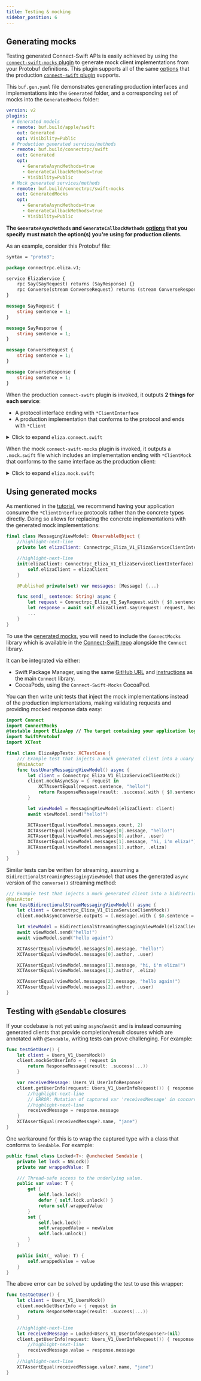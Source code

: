 ```yaml
---
title: Testing & mocking
sidebar_position: 6
---
```


## Generating mocks

Testing generated Connect-Swift APIs is easily achieved
by using the [`connect-swift-mocks` plugin][connect-swift-mocks-plugin]
to generate mock client implementations from your Protobuf
definitions. This plugin supports all of the same
[options](./generating-code.md#generation-options) that the
production [`connect-swift` plugin][connect-swift-plugin] supports.

This `buf.gen.yaml` file demonstrates generating production
interfaces and implementations into the `Generated` folder, and a corresponding
set of mocks into the `GeneratedMocks` folder:

```yaml
version: v2
plugins:
  # Generated models
  - remote: buf.build/apple/swift
    out: Generated
    opt: Visibility=Public
  # Production generated services/methods
  - remote: buf.build/connectrpc/swift
    out: Generated
    opt:
      - GenerateAsyncMethods=true
      - GenerateCallbackMethods=true
      - Visibility=Public
  # Mock generated services/methods
  - remote: buf.build/connectrpc/swift-mocks
    out: GeneratedMocks
    opt:
      - GenerateAsyncMethods=true
      - GenerateCallbackMethods=true
      - Visibility=Public
```

**The `GenerateAsyncMethods` and
`GenerateCallbackMethods` [options](./generating-code.md#generation-options)
that you specify must match the option(s) you're using for production
clients.**

As an example, consider this Protobuf file:

```protobuf
syntax = "proto3";

package connectrpc.eliza.v1;

service ElizaService {
    rpc Say(SayRequest) returns (SayResponse) {}
    rpc Converse(stream ConverseRequest) returns (stream ConverseResponse) {}
}

message SayRequest {
    string sentence = 1;
}

message SayResponse {
    string sentence = 1;
}

message ConverseRequest {
    string sentence = 1;
}

message ConverseResponse {
    string sentence = 1;
}
```

When the production `connect-swift` plugin is invoked, it outputs
**2 things for each service**:

- A protocol interface ending with `*ClientInterface`
- A production implementation that conforms to the protocol and ends with `*Client`

<details><summary>Click to expand <code>eliza.connect.swift</code></summary>

```swift
import Connect
import Foundation
import SwiftProtobuf

public protocol Connectrpc_Eliza_V1_ElizaServiceClientInterface: Sendable {
    @discardableResult
    func `say`(request: Connectrpc_Eliza_V1_SayRequest, headers: Headers, completion: @escaping @Sendable (ResponseMessage<Connectrpc_Eliza_V1_SayResponse>) -> Void) -> Cancelable

    func `say`(request: Connectrpc_Eliza_V1_SayRequest, headers: Headers) async -> ResponseMessage<Connectrpc_Eliza_V1_SayResponse>

    func `converse`(headers: Headers, onResult: @escaping @Sendable (StreamResult<Connectrpc_Eliza_V1_ConverseResponse>) -> Void) -> any BidirectionalStreamInterface<Connectrpc_Eliza_V1_ConverseRequest>

    func `converse`(headers: Headers) -> any BidirectionalAsyncStreamInterface<Connectrpc_Eliza_V1_ConverseRequest, Connectrpc_Eliza_V1_ConverseResponse>
}

/// Concrete implementation of `Connectrpc_Eliza_V1_ElizaServiceClientInterface`.
public final class Connectrpc_Eliza_V1_ElizaServiceClient: Connectrpc_Eliza_V1_ElizaServiceClientInterface, Sendable {
    private let client: ProtocolClientInterface

    public init(client: ProtocolClientInterface) {
        self.client = client
    }

    @discardableResult
    public func `say`(request: Connectrpc_Eliza_V1_SayRequest, headers: Headers = [:], completion: @escaping @Sendable (ResponseMessage<Connectrpc_Eliza_V1_SayResponse>) -> Void) -> Cancelable {
        return self.client.unary(path: "connectrpc.eliza.v1.ElizaService/Say", request: request, headers: headers, completion: completion)
    }

    public func `say`(request: Connectrpc_Eliza_V1_SayRequest, headers: Headers = [:]) async -> ResponseMessage<Connectrpc_Eliza_V1_SayResponse> {
        return await self.client.unary(path: "connectrpc.eliza.v1.ElizaService/Say", request: request, headers: headers)
    }

    public func `converse`(headers: Headers = [:], onResult: @escaping @Sendable (StreamResult<Connectrpc_Eliza_V1_ConverseResponse>) -> Void) -> any BidirectionalStreamInterface<Connectrpc_Eliza_V1_ConverseRequest> {
        return self.client.bidirectionalStream(path: "connectrpc.eliza.v1.ElizaService/Converse", headers: headers, onResult: onResult)
    }

    public func `converse`(headers: Headers = [:]) -> any BidirectionalAsyncStreamInterface<Connectrpc_Eliza_V1_ConverseRequest, Connectrpc_Eliza_V1_ConverseResponse> {
        return self.client.bidirectionalStream(path: "connectrpc.eliza.v1.ElizaService/Converse", headers: headers)
    }
}
```

</details>

When the mock `connect-swift-mocks` plugin is invoked, it outputs a
`.mock.swift` file which includes an implementation ending with `*ClientMock`
that conforms to the same interface as the production client:

<details><summary>Click to expand <code>eliza.mock.swift</code></summary>

```swift
import Combine
import Connect
import ConnectMocks
import Foundation
import SwiftProtobuf

/// Mock implementation of `Connectrpc_Eliza_V1_ElizaServiceClientInterface`.
open class Connectrpc_Eliza_V1_ElizaServiceClientMock: Connectrpc_Eliza_V1_ElizaServiceClientInterface, @unchecked Sendable {
    private var cancellables = [Combine.AnyCancellable]()

    /// Mocked for calls to `say()`.
    public var mockSay = { (_: Connectrpc_Eliza_V1_SayRequest) -> ResponseMessage<Connectrpc_Eliza_V1_SayResponse> in .init(result: .success(.init())) }
    /// Mocked for async calls to `say()`.
    public var mockAsyncSay = { (_: Connectrpc_Eliza_V1_SayRequest) -> ResponseMessage<Connectrpc_Eliza_V1_SayResponse> in .init(result: .success(.init())) }
    /// Mocked for calls to `converse()`.
    public var mockConverse = MockBidirectionalStream<Connectrpc_Eliza_V1_ConverseRequest, Connectrpc_Eliza_V1_ConverseResponse>()
    /// Mocked for async calls to `converse()`.
    public var mockAsyncConverse = MockBidirectionalAsyncStream<Connectrpc_Eliza_V1_ConverseRequest, Connectrpc_Eliza_V1_ConverseResponse>()

    public init() {}

    @discardableResult
    open func `say`(request: Connectrpc_Eliza_V1_SayRequest, headers: Headers = [:], completion: @escaping @Sendable (ResponseMessage<Connectrpc_Eliza_V1_SayResponse>) -> Void) -> Cancelable {
        completion(self.mockSay(request))
        return Cancelable {}
    }

    open func `say`(request: Connectrpc_Eliza_V1_SayRequest, headers: Headers = [:]) async -> ResponseMessage<Connectrpc_Eliza_V1_SayResponse> {
        return self.mockAsyncSay(request)
    }

    open func `converse`(headers: Headers = [:], onResult: @escaping @Sendable (StreamResult<Connectrpc_Eliza_V1_ConverseResponse>) -> Void) -> any BidirectionalStreamInterface<Connectrpc_Eliza_V1_ConverseRequest> {
        self.mockConverse.$inputs.first { !$0.isEmpty }.sink { _ in self.mockConverse.outputs.forEach(onResult) }.store(in: &self.cancellables)
        return self.mockConverse
    }

    open func `converse`(headers: Headers = [:]) -> any BidirectionalAsyncStreamInterface<Connectrpc_Eliza_V1_ConverseRequest, Connectrpc_Eliza_V1_ConverseResponse> {
        return self.mockAsyncConverse
    }
}
```

</details>

## Using generated mocks

As mentioned in the [tutorial](getting-started.md), we recommend
having your application consume the `*ClientInterface` protocols rather than
the concrete types directly. Doing so allows for replacing the concrete
implementations with the generated mock implementations:

```swift
final class MessagingViewModel: ObservableObject {
    //highlight-next-line
    private let elizaClient: Connectrpc_Eliza_V1_ElizaServiceClientInterface

    //highlight-next-line
    init(elizaClient: Connectrpc_Eliza_V1_ElizaServiceClientInterface) {
        self.elizaClient = elizaClient
    }

    @Published private(set) var messages: [Message] {...}

    func send(_ sentence: String) async {
        let request = Connectrpc_Eliza_V1_SayRequest.with { $0.sentence = sentence }
        let response = await self.elizaClient.say(request: request, headers: [:])
        ...
    }
}
```

To use the [generated mocks](#generating-mocks), you will need to include the
`ConnectMocks` library which is available in the
[Connect-Swift repo][connect-swift] alongside the `Connect` library.

It can be integrated via either:

- Swift Package Manager, using the same [GitHub URL][connect-swift]
  and [instructions](./getting-started#add-the-connect-swift-package) as the
  main `Connect` library.
- CocoaPods, using the `Connect-Swift-Mocks` CocoaPod.

You can then write unit tests that inject the mock implementations instead of
the production implementations, making validating requests and providing mocked
response data easy:

```swift
import Connect
import ConnectMocks
@testable import ElizaApp // The target containing your application logic
import SwiftProtobuf
import XCTest

final class ElizaAppTests: XCTestCase {
    /// Example test that injects a mock generated client into a unary view model.
    @MainActor
    func testUnaryMessagingViewModel() async {
        let client = Connectrpc_Eliza_V1_ElizaServiceClientMock()
        client.mockAsyncSay = { request in
            XCTAssertEqual(request.sentence, "hello!")
            return ResponseMessage(result: .success(.with { $0.sentence = "hi, i'm eliza!" }))
        }

        let viewModel = MessagingViewModel(elizaClient: client)
        await viewModel.send("hello!")

        XCTAssertEqual(viewModel.messages.count, 2)
        XCTAssertEqual(viewModel.messages[0].message, "hello!")
        XCTAssertEqual(viewModel.messages[0].author, .user)
        XCTAssertEqual(viewModel.messages[1].message, "hi, i'm eliza!")
        XCTAssertEqual(viewModel.messages[1].author, .eliza)
    }
}
```

Similar tests can be written for streaming, assuming a
`BidirectionalStreamingMessagingViewModel` that uses the generated `async`
version of the `converse()` streaming method:

```swift
/// Example test that injects a mock generated client into a bidirectional stream view model.
@MainActor
func testBidirectionalStreamMessagingViewModel() async {
    let client = Connectrpc_Eliza_V1_ElizaServiceClientMock()
    client.mockAsyncConverse.outputs = [.message(.with { $0.sentence = "hi, i'm eliza!" })]

    let viewModel = BidirectionalStreamingMessagingViewModel(elizaClient: client)
    await viewModel.send("hello!")
    await viewModel.send("hello again!")

    XCTAssertEqual(viewModel.messages[0].message, "hello!")
    XCTAssertEqual(viewModel.messages[0].author, .user)

    XCTAssertEqual(viewModel.messages[1].message, "hi, i'm eliza!")
    XCTAssertEqual(viewModel.messages[1].author, .eliza)

    XCTAssertEqual(viewModel.messages[2].message, "hello again!")
    XCTAssertEqual(viewModel.messages[2].author, .user)
}
```

## Testing with `@Sendable` closures

If your codebase is not yet using `async`/`await` and is instead consuming
generated clients that provide completion/result closures which are annotated
with `@Sendable`, writing tests can prove challenging. For example:

```swift
func testGetUser() {
    let client = Users_V1_UsersMock()
    client.mockGetUserInfo = { request in
        return ResponseMessage(result: .success(...))
    }

    var receivedMessage: Users_V1_UserInfoResponse?
    client.getUserInfo(request: Users_V1_UserInfoRequest()) { response in
        //highlight-next-line
        // ERROR: Mutation of captured var 'receivedMessage' in concurrently-executing code
        //highlight-next-line
        receivedMessage = response.message
    }
    XCTAssertEqual(receivedMessage?.name, "jane")
}
```

One workaround for this is to wrap the captured type with a class
that conforms to `Sendable`. For example:

```swift
public final class Locked<T>: @unchecked Sendable {
    private let lock = NSLock()
    private var wrappedValue: T

    /// Thread-safe access to the underlying value.
    public var value: T {
        get {
            self.lock.lock()
            defer { self.lock.unlock() }
            return self.wrappedValue
        }
        set {
            self.lock.lock()
            self.wrappedValue = newValue
            self.lock.unlock()
        }
    }

    public init(_ value: T) {
        self.wrappedValue = value
    }
}
```

The above error can be solved by updating the test to use this wrapper:

```swift
func testGetUser() {
    let client = Users_V1_UsersMock()
    client.mockGetUserInfo = { request in
        return ResponseMessage(result: .success(...))
    }

    //highlight-next-line
    let receivedMessage = Locked<Users_V1_UserInfoResponse?>(nil)
    client.getUserInfo(request: Users_V1_UserInfoRequest()) { response in
        //highlight-next-line
        receivedMessage.value = response.message
    }
    //highlight-next-line
    XCTAssertEqual(receivedMessage.value?.name, "jane")
}
```

[connect-swift]: https://github.com/connectrpc/connect-swift
[connect-swift-plugin]: https://buf.build/connectrpc/connect-swift
[connect-swift-mocks-plugin]: https://buf.build/connectrpc/connect-swift-mocks
